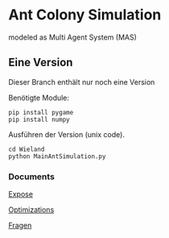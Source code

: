# Ant Colony Simulation
modeled as Multi Agent System (MAS)

## Eine Version
Dieser Branch enthält nur noch eine Version

Benötigte Module:
```
pip install pygame
pip install numpy
```

Ausführen der Version (unix code).

```
cd Wieland
python MainAntSimulation.py
```


### Documents

[Expose](https://github.com/wschopohl/fuh-ants/blob/master/documents/expose/Expose.md)

[Optimizations](https://github.com/wschopohl/fuh-ants/blob/master/documents/optimizations/Optimizations.md)

[Fragen](https://github.com/wschopohl/fuh-ants/blob/master/documents/questions/Questions.md)
